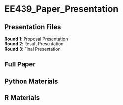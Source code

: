 # EE439_Paper_Presentation  
## Presentation Files  
**Round 1**: Proposal Presentation  
**Round 2**: Result Presentation  
**Round 3**: Final Presentation  

## Full Paper  

## Python Materials  


## R Materials  
